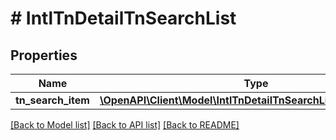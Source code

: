 # # IntlTnDetailTnSearchList

## Properties

Name | Type | Description | Notes
------------ | ------------- | ------------- | -------------
**tn_search_item** | [**\OpenAPI\Client\Model\IntlTnDetailTnSearchListTnSearchItem[]**](IntlTnDetailTnSearchListTnSearchItem.md) |  | [optional]

[[Back to Model list]](../../README.md#models) [[Back to API list]](../../README.md#endpoints) [[Back to README]](../../README.md)
